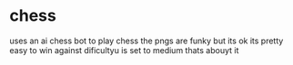 # chess
uses an ai chess bot to play chess 
the pngs are funky but its ok
its pretty easy to win against dificultyu is set to medium 
thats abouyt it 
